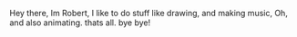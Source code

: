 Hey there, Im Robert, I like to do stuff like drawing, and making music, Oh, and also animating. thats all. bye bye!
